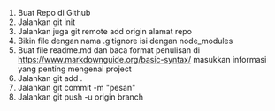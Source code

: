 1. Buat Repo di Github
2. Jalankan git init
3. Jalankan juga git remote add origin alamat repo
4. Bikin file dengan nama .gitignore isi dengan node_modules
5. Buat file readme.md dan baca format penulisan di https://www.markdownguide.org/basic-syntax/ masukkan informasi yang penting mengenai project
6. Jalankan git add .
7. Jalankan git commit -m "pesan"
8. Jalankan git push -u origin branch